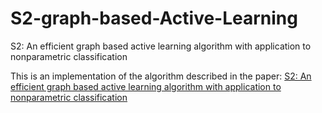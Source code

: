 # S2-graph-based-Active-Learning
S2: An efficient graph based active learning algorithm with application to nonparametric classification

This is an implementation of the algorithm described in the paper: 
[S2: An efficient graph based active learning algorithm with application to nonparametric classification](http://proceedings.mlr.press/v40/Dasarathy15.pdf)
